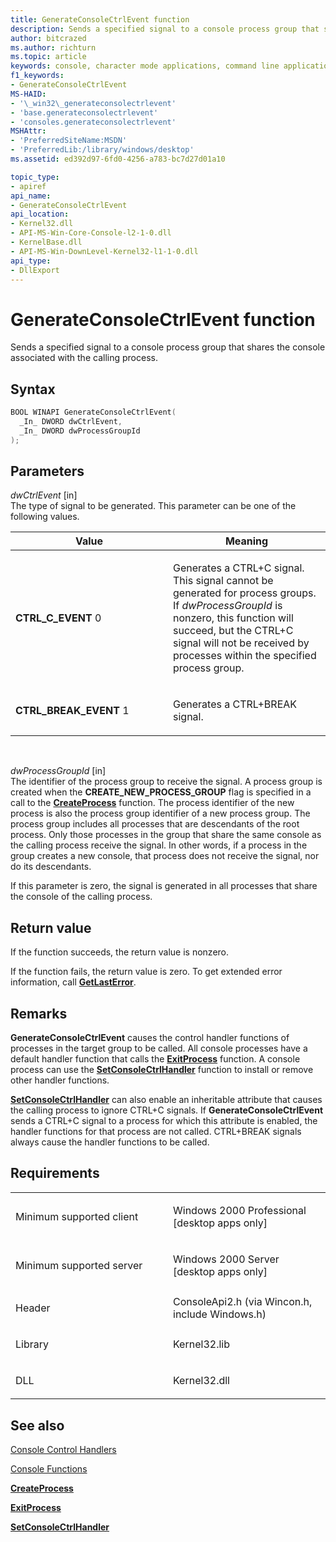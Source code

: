 ```yaml
---
title: GenerateConsoleCtrlEvent function
description: Sends a specified signal to a console process group that shares the console associated with the calling process.
author: bitcrazed
ms.author: richturn
ms.topic: article
keywords: console, character mode applications, command line applications, terminal applications, console api
f1_keywords:
- GenerateConsoleCtrlEvent
MS-HAID:
- '\_win32\_generateconsolectrlevent'
- 'base.generateconsolectrlevent'
- 'consoles.generateconsolectrlevent'
MSHAttr:
- 'PreferredSiteName:MSDN'
- 'PreferredLib:/library/windows/desktop'
ms.assetid: ed392d97-6fd0-4256-a783-bc7d27d01a10

topic_type:
- apiref
api_name:
- GenerateConsoleCtrlEvent
api_location:
- Kernel32.dll
- API-MS-Win-Core-Console-l2-1-0.dll
- KernelBase.dll
- API-MS-Win-DownLevel-Kernel32-l1-1-0.dll
api_type:
- DllExport
---
```


# GenerateConsoleCtrlEvent function


Sends a specified signal to a console process group that shares the console associated with the calling process.

Syntax
------

```C
BOOL WINAPI GenerateConsoleCtrlEvent(
  _In_ DWORD dwCtrlEvent,
  _In_ DWORD dwProcessGroupId
);
```

Parameters
----------

*dwCtrlEvent* \[in\]  
The type of signal to be generated. This parameter can be one of the following values.

<table>
<colgroup>
<col width="50%" />
<col width="50%" />
</colgroup>
<thead>
<tr class="header">
<th>Value</th>
<th>Meaning</th>
</tr>
</thead>
<tbody>
<tr class="odd">
<td><span id="CTRL_C_EVENT"></span><span id="ctrl_c_event"></span>
<strong>CTRL_C_EVENT</strong>
0</td>
<td><p>Generates a CTRL+C signal. This signal cannot be generated for process groups. If <em>dwProcessGroupId</em> is nonzero, this function will succeed, but the CTRL+C signal will not be received by processes within the specified process group.</p></td>
</tr>
<tr class="even">
<td><span id="CTRL_BREAK_EVENT"></span><span id="ctrl_break_event"></span>
<strong>CTRL_BREAK_EVENT</strong>
1</td>
<td><p>Generates a CTRL+BREAK signal.</p></td>
</tr>
</tbody>
</table>

 

*dwProcessGroupId* \[in\]  
The identifier of the process group to receive the signal. A process group is created when the **CREATE\_NEW\_PROCESS\_GROUP** flag is specified in a call to the [**CreateProcess**](https://msdn.microsoft.com/library/windows/desktop/ms682425) function. The process identifier of the new process is also the process group identifier of a new process group. The process group includes all processes that are descendants of the root process. Only those processes in the group that share the same console as the calling process receive the signal. In other words, if a process in the group creates a new console, that process does not receive the signal, nor do its descendants.

If this parameter is zero, the signal is generated in all processes that share the console of the calling process.

Return value
------------

If the function succeeds, the return value is nonzero.

If the function fails, the return value is zero. To get extended error information, call [**GetLastError**](https://msdn.microsoft.com/library/windows/desktop/ms679360).

Remarks
-------

**GenerateConsoleCtrlEvent** causes the control handler functions of processes in the target group to be called. All console processes have a default handler function that calls the [**ExitProcess**](https://msdn.microsoft.com/library/windows/desktop/ms682658) function. A console process can use the [**SetConsoleCtrlHandler**](setconsolectrlhandler.md) function to install or remove other handler functions.

[**SetConsoleCtrlHandler**](setconsolectrlhandler.md) can also enable an inheritable attribute that causes the calling process to ignore CTRL+C signals. If **GenerateConsoleCtrlEvent** sends a CTRL+C signal to a process for which this attribute is enabled, the handler functions for that process are not called. CTRL+BREAK signals always cause the handler functions to be called.

Requirements
------------

<table>
<colgroup>
<col width="50%" />
<col width="50%" />
</colgroup>
<tbody>
<tr class="odd">
<td><p>Minimum supported client</p></td>
<td><p>Windows 2000 Professional [desktop apps only]</p></td>
</tr>
<tr class="even">
<td><p>Minimum supported server</p></td>
<td><p>Windows 2000 Server [desktop apps only]</p></td>
</tr>
<tr class="odd">
<td><p>Header</p></td>
<td>ConsoleApi2.h (via Wincon.h, include Windows.h)</td>
</tr>
<tr class="even">
<td><p>Library</p></td>
<td>Kernel32.lib</td>
</tr>
<tr class="odd">
<td><p>DLL</p></td>
<td>Kernel32.dll</td>
</tr>
<tr class="even">
</tr>
<tr class="odd">
</tr>
<tr class="even">
</tr>
</tbody>
</table>

## <span id="see_also"></span>See also


[Console Control Handlers](console-control-handlers.md)

[Console Functions](console-functions.md)

[**CreateProcess**](https://msdn.microsoft.com/library/windows/desktop/ms682425)

[**ExitProcess**](https://msdn.microsoft.com/library/windows/desktop/ms682658)

[**SetConsoleCtrlHandler**](setconsolectrlhandler.md)

 

 




